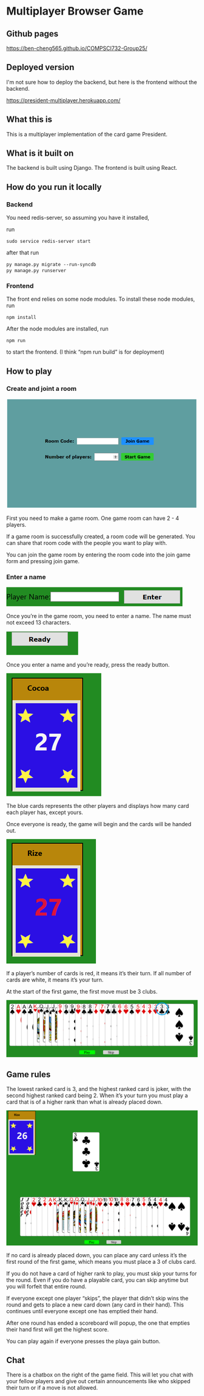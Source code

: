 # Multiplayer Browser Game

## Github pages

https://ben-cheng565.github.io/COMPSCI732-Group25/

## Deployed version

I'm not sure how to deploy the backend, but here is the frontend without the backend.

https://president-multiplayer.herokuapp.com/

## What this is

This is a multiplayer implementation of the card game President.

## What is it built on

The backend is built using Django.
The frontend is built using React.

## How do you run it locally

### Backend

You need redis-server, so assuming you have it installed,

run 
```
sudo service redis-server start
```

after that run

```
py manage.py migrate --run-syncdb
py manage.py runserver
```

### Frontend

The front end relies on some node modules. 
To install these node modules, run 
```
npm install
```
After the node modules are installed, run 
```
npm run
```
to start the frontend.
(I think “npm run build” is for deployment)

## How to play

### Create and joint a room

![](/readme-assets/home-page.png "Home page")

First you need to make a game room.
One game room can have 2 - 4 players.

If a game room is successfully created, a room code will be generated.
You can share that room code with the people you want to play with.

You can join the game room by entering the room code into the join game form and pressing join game.

### Enter a name

![](/readme-assets/player-name.png "Enter a name")

Once you’re in the game room, you need to enter a name. The name must not exceed 13 characters.

![](/readme-assets/ready.png "ready")

Once you enter a name and you’re ready, press the ready button.

![](/readme-assets/other-player.png "Cocoa")

The blue cards represents the other players and displays how many card each player has, except yours.

Once everyone is ready, the game will begin and the cards will be handed out.

![](/readme-assets/rize-turn.png "Rize")

If a player’s number of cards is red, it means it’s their turn. If all number of cards are white, it means it’s your turn.

At the start of the first game, the first move must be 3 clubs.

![](/readme-assets/start-card.png "c3")

## Game rules

The lowest ranked card is 3, and the highest ranked card is joker, with the second highest ranked card being 2.
When it’s your turn you must play a card that is of a higher rank than what is already placed down.

![](/readme-assets/gameplay1.png "any card Cocoa has can be placed because they're all greater than 3")

If no card is already placed down, you can place any card unless it’s the first round of the first game, which means you must place a 3 of clubs card.

If you do not have a card of higher rank to play, you must skip your turns for the round. 
Even if you do have a playable card, you can skip anytime but you will forfeit that entire round.

If everyone except one player “skips”, the player that didn’t skip wins the round and gets to place a new card down (any card in their hand). This continues until everyone except one has emptied their hand.

After one round has ended a scoreboard will popup, the one that empties their hand first will get the highest score.

You can play again if everyone presses the playa gain button.

## Chat

There is a chatbox on the right of the game field.
This will let you chat with your fellow players and give out certain announcements like who skipped their turn or if a move is not allowed.
